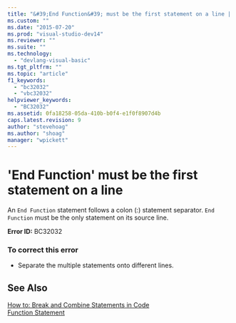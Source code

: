 ```yaml
---
title: "&#39;End Function&#39; must be the first statement on a line | Microsoft Docs"
ms.custom: ""
ms.date: "2015-07-20"
ms.prod: "visual-studio-dev14"
ms.reviewer: ""
ms.suite: ""
ms.technology: 
  - "devlang-visual-basic"
ms.tgt_pltfrm: ""
ms.topic: "article"
f1_keywords: 
  - "bc32032"
  - "vbc32032"
helpviewer_keywords: 
  - "BC32032"
ms.assetid: 0fa18258-05da-410b-b0f4-e1f0f8907d4b
caps.latest.revision: 9
author: "stevehoag"
ms.author: "shoag"
manager: "wpickett"
---
```

# &#39;End Function&#39; must be the first statement on a line
An `End Function` statement follows a colon (:) statement separator. `End Function` must be the only statement on its source line.  
  
 **Error ID:** BC32032  
  
### To correct this error  
  
-   Separate the multiple statements onto different lines.  
  
## See Also  
 [How to: Break and Combine Statements in Code](../../visual-basic/programming-guide/program-structure/how-to-break-and-combine-statements-in-code.md)   
 [Function Statement](../../visual-basic/language-reference/statements/function-statement.md)